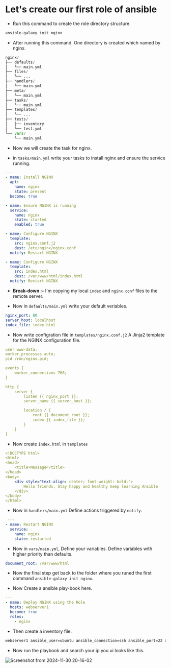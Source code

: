 # Let's create our first role of ansible

- Run this command to create the role directory structure.

```bash
ansible-galaxy init nginx
```

- After running this command. One directory is created which named by nginx. 

```python
nginx/
├── defaults/
│   └── main.yml       
├── files/
│   └── ...           
├── handlers/
│   └── main.yml      
├── meta/
│   └── main.yml    
├── tasks/
│   └── main.yml      
├── templates/
│   └── ...            
├── tests/
│   ├── inventory      
│   └── test.yml       
└── vars/
    └── main.yml      
```

- Now we will create the task for nginx.

- in `tasks/main.yml` write your tasks to install nginx and ensure the service running.

```yaml
---
- name: Install NGINX
  apt:
    name: nginx
    state: present
  become: true

- name: Ensure NGINX is running
  service:
    name: nginx
    state: started
    enabled: true

- name: Configure NGINX
  template:
    src: nginx.conf.j2
    dest: /etc/nginx/nginx.conf
  notify: Restart NGINX

- name: Configure NGINX
  template:
    src: index.html
    dest: /var/www/html/index.html
  notify: Restart NGINX
```

- **Break-down :-** I'm copying my local `index` and `nginx.conf` files to the remote server.

- Now in `defaults/main.yml` write your default veriables.

```yaml
nginx_port: 80
server_host: localhost
index_file: index.html
```

- Now write configration file in `templates/nginx.conf.j2` A Jinja2 template for the NGINX configuration file.

```yaml
user www-data;
worker_processes auto;
pid /run/nginx.pid;

events {
    worker_connections 768;
}

http {
    server {
        listen {{ nginx_port }};
        server_name {{ server_host }};

        location / {
            root {{ document_root }};
            index {{ index_file }};
        }
    }
}
```

- Now create `index.html` in `templates`

```yml
<!DOCTYPE html>
<html>
<head>
    <title>Message</title>
</head>
<body>
    <div style="text-align: center; font-weight: bold;">
        Hello friends, Stay happy and healthy keep learning Ansible
    </div>
</body>
</html>
```

- Now in `handlers/main.yml` Define actions triggered by `notify`.

```yml
 ---
- name: Restart NGINX
  service:
    name: nginx
    state: restarted
```

- Now in `vars/main.yml`, Define your variables. Define variables with higher priority than defaults.

```yml
document_root: /var/www/html
```

- Now the final step get back to the folder where you runed the first command `ansible-galaxy init nginx`.

- Now Create a ansible play-book here.

```yml
---
- name: Deploy NGINX using the Role
  hosts: webserver1
  become: true
  roles:
    - nginx
```

- Then create a inventory file.

```txt
webserver1 ansible_user=ubuntu ansible_connection=ssh ansible_port=22 ansible_host=18.220.246.239 ansible_ssh_private_key_file=/home/goldy/Downloads/goldy.pem
```

- Now run the playbook and search your ip you ui looks like this.

![Screenshot from 2024-11-30 20-16-02](https://github.com/user-attachments/assets/4b177fed-bfba-4701-9f3c-f7352497610c)